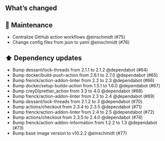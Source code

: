 ## What’s changed

## 🧰 Maintenance

- Centralize GitHub action workflows @einschmidt (#75)
- Change config files from json to yaml @einschmidt (#76)

## ⬆️ Dependency updates

- Bump dessant/lock-threads from 2.1.1 to 2.1.2 @dependabot (#64)
- Bump docker/build-push-action from 2.6.1 to 2.7.0 @dependabot (#65)
- Bump frenck/action-addon-linter from 2.2 to 2.3 @dependabot (#66)
- Bump docker/setup-buildx-action from 1.5.1 to 1.6.0 @dependabot (#67)
- Bump creyD/prettier_action from 3.3 to 4.0 @dependabot (#68)
- Bump frenck/action-addon-linter from 2.3 to 2.4 @dependabot (#69)
- Bump dessant/lock-threads from 2.1.2 to 3 @dependabot (#70)
- Bump actions/checkout from 2.3.4 to 2.3.5 @dependabot (#71)
- Bump frenck/action-addon-linter from 2.4 to 2.5 @dependabot (#72)
- Bump actions/checkout from 2.3.5 to 2.4.0 @dependabot (#74)
- Bump frenck/action-addon-information from 1.2.2 to 1.3 @dependabot (#73)
- Bump base image version to v10.2.2 @einschmidt (#77)
